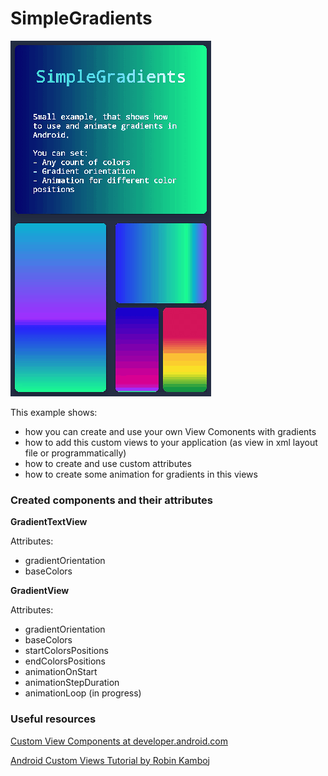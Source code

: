 # SimpleGradients
![screenshoot](https://github.com/GreyLabsDev/SimpleGradients/blob/master/animation.gif)

This example shows:
- how you can create and use your own View Comonents with gradients
- how to add this custom views to your application (as view in xml layout file or programmatically)
- how to create and use custom attributes
- how to create some animation for gradients in this views

### Created components and their attributes

**GradientTextView**

Attributes:
 - gradientOrientation
 - baseColors
 
**GradientView**

Attributes:
 - gradientOrientation
 - baseColors
 - startColorsPositions
 - endColorsPositions
 - animationOnStart
 - animationStepDuration
 - animationLoop (in progress)

### Useful resources

[Custom View Components at developer.android.com](https://github.com/mdbloice/Augmentor)

[Android Custom Views Tutorial by Robin Kamboj](https://github.com/mdbloice/Augmentor)
